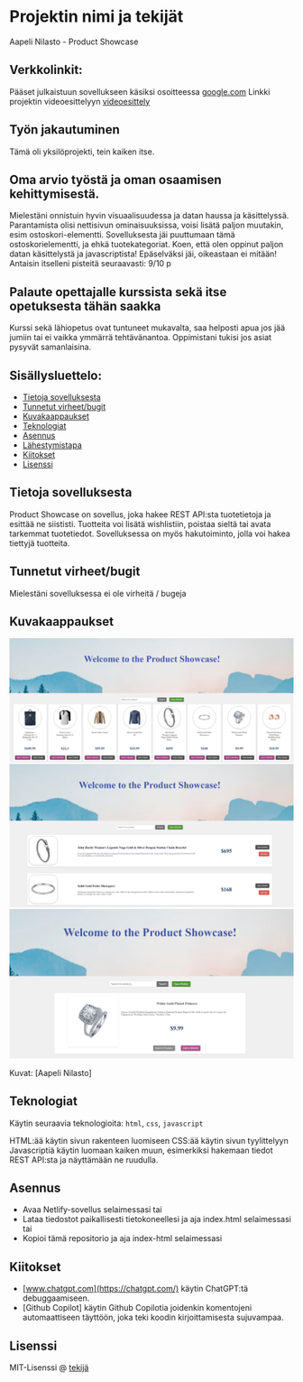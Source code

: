 # Projektin nimi ja tekijät
Aapeli Nilasto - Product Showcase

## Verkkolinkit:
Pääset julkaistuun sovellukseen käsiksi osoitteessa [google.com](https://google.com)
Linkki projektin videoesittelyyn [videoesittely]([https://google.com](https://youtu.be/VVSxG3sH6LA))

## Työn jakautuminen 
Tämä oli yksilöprojekti, tein kaiken itse.

## Oma arvio työstä ja oman osaamisen kehittymisestä.
Mielestäni onnistuin hyvin visuaalisuudessa ja datan haussa ja käsittelyssä.
Parantamista olisi nettisivun ominaisuuksissa, voisi lisätä paljon muutakin, esim ostoskori-elementti.
Sovelluksesta jäi puuttumaan tämä ostoskorielementti, ja ehkä tuotekategoriat.
Koen, että olen oppinut paljon datan käsittelystä ja javascriptista!
Epäselväksi jäi, oikeastaan ei mitään!
Antaisin itselleni pisteitä seuraavasti: 9/10 p

## Palaute opettajalle kurssista sekä itse opetuksesta tähän saakka
Kurssi sekä lähiopetus ovat tuntuneet mukavalta, saa helposti apua jos jää jumiin tai ei vaikka ymmärrä tehtävänantoa.
Oppimistani tukisi jos asiat pysyvät samanlaisina.


## Sisällysluettelo:

- [Tietoja sovelluksesta](#tietoja-sovelluksesta)
- [Tunnetut virheet/bugit](#Tunnetut-virheet/bugit)
- [Kuvakaappaukset](#kuvakaappaukset)
- [Teknologiat](#teknologiat)
- [Asennus](#asennus)
- [Lähestymistapa](#lähestymistapa)
- [Kiitokset](#kiitokset)
- [Lisenssi](#lisenssi)

## Tietoja sovelluksesta
Product Showcase on sovellus, joka hakee REST API:sta tuotetietoja ja esittää ne siististi. Tuotteita voi lisätä wishlistiin, poistaa sieltä tai avata tarkemmat tuotetiedot. Sovelluksessa on myös hakutoiminto, jolla voi hakea tiettyjä tuotteita.

## Tunnetut virheet/bugit
Mielestäni sovelluksessa ei ole virheitä / bugeja

## Kuvakaappaukset

![Etusivu](https://github.com/aapelinilasto47/javascript-project-2/blob/main/kuvat/frontpage.png?raw=true)
![Wishlist](https://github.com/aapelinilasto47/javascript-project-2/blob/main/kuvat/wishlist.png?raw=true)
![Details](https://github.com/aapelinilasto47/javascript-project-2/blob/main/kuvat/details.png?raw=true)



Kuvat: [Aapeli Nilasto]

## Teknologiat
Käytin seuraavia teknologioita: `html`, `css`, `javascript`

HTML:ää käytin sivun rakenteen luomiseen
CSS:ää käytin sivun tyylittelyyn
Javascriptiä käytin luomaan kaiken muun, esimerkiksi hakemaan tiedot REST API:sta ja näyttämään ne ruudulla.

## Asennus
- Avaa Netlify-sovellus selaimessasi
tai 
- Lataa tiedostot paikallisesti tietokoneellesi ja aja index.html selaimessasi
tai
- Kopioi tämä repositorio ja aja index-html selaimessasi

## Kiitokset

- [www.chatgpt.com](https://chatgpt.com/)
käytin ChatGPT:tä debuggaamiseen.
- [Github Copilot]
käytin Github Copilotia joidenkin komentojeni automaattiseen täyttöön, joka teki koodin kirjoittamisesta sujuvampaa.

## Lisenssi

MIT-Lisenssi @ [tekijä](https://github.com/aapelinilasto47/javascript-project-2/blob/main/LICENSE)

